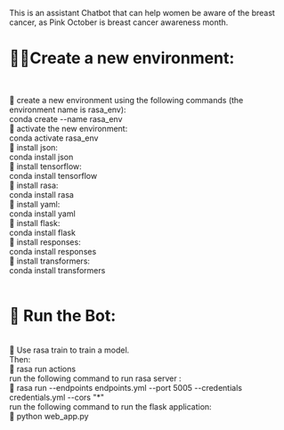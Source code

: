 This is an assistant Chatbot that can help women be aware of the breast cancer, as Pink October is breast cancer awareness month.


<h1>👩‍🔧Create a new environment: </h1>  <br />

🔸 create a new environment using the following commands (the environment name is rasa_env): <br />
conda create --name rasa_env <br />
🔸 activate the new environment: <br />
conda activate rasa_env <br />
🔸 install json: <br />
conda install json <br />
🔸 install tensorflow: <br />
conda install tensorflow <br />
🔸 install rasa: <br />
conda install rasa <br />
🔸 install yaml: <br />
conda install yaml <br />
🔸 install flask: <br />
conda install flask <br />
🔸 install responses: <br />
conda install responses <br />
🔸 install transformers: <br />
conda install transformers <br />
<br />

<h1>🤖 Run the Bot: </h1>  <br /> 
🔸 Use rasa train to train a model. <br /> 
Then: <br /> 
🔸 rasa run actions  <br /> 
run the following command to run rasa server : <br /> 
🔸 rasa run --endpoints endpoints.yml --port 5005 --credentials credentials.yml --cors "*" <br />
run the following command to run the flask application:  <br /> 
🔸 python web_app.py